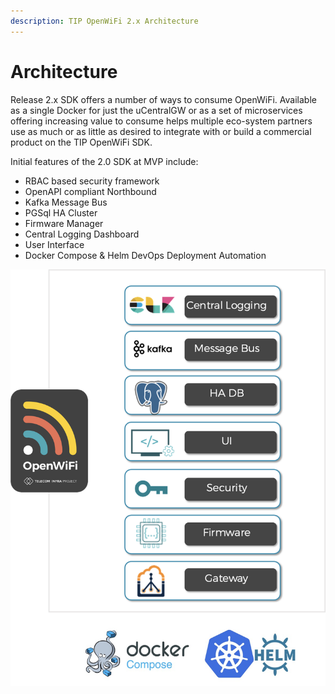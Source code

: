 ```yaml
---
description: TIP OpenWiFi 2.x Architecture
---
```


# Architecture

Release 2.x SDK offers a number of ways to consume OpenWiFi. Available as a single Docker for just the uCentralGW or as a set of microservices offering increasing value to consume helps multiple eco-system partners use as much or as little as desired to integrate with or build a commercial product on the TIP OpenWiFi SDK.

Initial features of the 2.0 SDK at MVP include:

* RBAC based security framework
* OpenAPI compliant Northbound
* Kafka Message Bus
* PGSql HA Cluster
* Firmware Manager
* Central Logging Dashboard
* User Interface
* Docker Compose & Helm DevOps Deployment Automation

![OpenWiFi 2.0 SDK](<../.gitbook/assets/image (31).png>)
